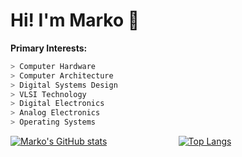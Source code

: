 # Hi! I'm Marko 👋
**Primary Interests:**
```verilog
> Computer Hardware
> Computer Architecture
> Digital Systems Design
> VLSI Technology
> Digital Electronics
> Analog Electronics
> Operating Systems
```

[![Marko's GitHub stats](https://github-readme-stats.vercel.app/api?username=markociricilic&show_icons=true&theme=merko)](https://github.com/markociricilic/github-readme-stats)
&nbsp;
&nbsp;
&nbsp;
&nbsp;
&nbsp;
&nbsp;
&nbsp;
&nbsp;
&nbsp;
&nbsp;
&nbsp;
&nbsp;
&nbsp;
&nbsp;
[![Top Langs](https://github-readme-stats.vercel.app/api/top-langs/?username=markociricilic&hide=stata,matlab,swig,makefile&layout=donut&theme=merko)](https://github.com/markociricilic/github-readme-stats)
